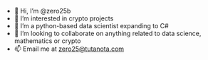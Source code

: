 - 👋 Hi, I’m @zero25b
- 👀 I’m interested in crypto projects
- 🌱 I’m a python-based data scientist expanding to C#
- 💞️ I’m looking to collaborate on anything related to data science, mathematics or crypto
- 📫 Email me at zero25@tutanota.com

<!---
zero25b/zero25b is a ✨ special ✨ repository because its `README.md` (this file) appears on your GitHub profile.
You can click the Preview link to take a look at your changes.
--->
